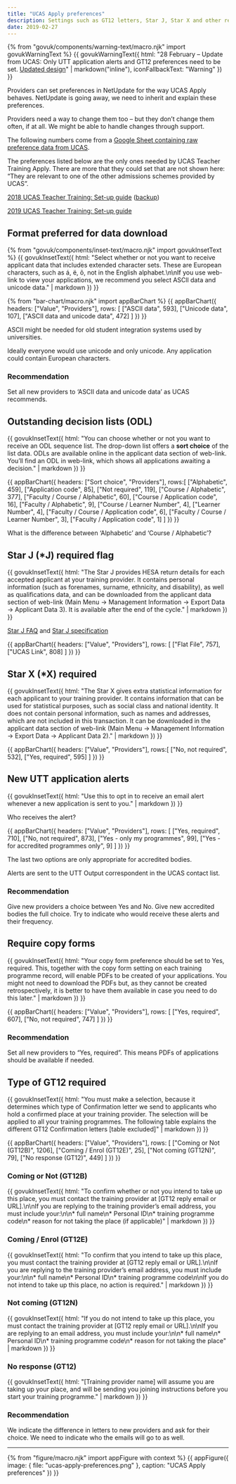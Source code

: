 ```yaml
---
title: "UCAS Apply preferences"
description: Settings such as GT12 letters, Star J, Star X and other requirements.
date: 2019-02-27
---
```


{% from "govuk/components/warning-text/macro.njk" import govukWarningText %}
{{ govukWarningText({
  html: "28 February – Update from UCAS: Only UTT application alerts and GT12 preferences need to be set. [Updated design](/publish-teacher-training-courses/ucas-apply-preferences-2)" | markdown("inline"),
  iconFallbackText: "Warning"
}) }}

Providers can set preferences in NetUpdate for the way UCAS Apply behaves. NetUpdate is going away, we need to inherit and explain these preferences.

Providers need a way to change them too – but they don’t change them often, if at all. We might be able to handle changes through support.

The following numbers come from a [Google Sheet containing raw preference data from UCAS](https://docs.google.com/spreadsheets/d/11YlO-_mbXoBMdZq2rPFiu6-Api4CHHYHiza41grj94A/).

The preferences listed below are the only ones needed by UCAS Teacher Training Apply. There are more that they could set that are not shown here: “They are relevant to one of the other admissions schemes provided by UCAS”.

[2018 UCAS Teacher Training: Set-up guide](https://www.ucas.com/file/115581/download?token=mv-G6P53) ([backup](/documents/utt-set-up-guide.pdf))

[2019 UCAS Teacher Training: Set-up guide](/documents/ucas-teacher-training-set-up-guide-2019.pdf)

## Format preferred for data download

{% from "govuk/components/inset-text/macro.njk" import govukInsetText %}
{{ govukInsetText({
  html: "Select whether or not you want to receive applicant data that includes extended character sets. These are European characters, such as á, ë, õ, not in the English alphabet.\n\nIf you use web-link to view your applications, we recommend you select ASCll data and unicode data." | markdown
}) }}

{% from "bar-chart/macro.njk" import appBarChart %}
{{ appBarChart({
  headers: ["Value", "Providers"],
  rows: [
    ["ASCII data", 593],
    ["Unicode data", 107],
    ["ASCII data and unicode data", 472]
  ]
}) }}

ASCII might be needed for old student integration systems used by universities.

Ideally everyone would use unicode and only unicode. Any application could contain European characters.

### Recommendation

Set all new providers to ‘ASCII data and unicode data’ as UCAS recommends.

## Outstanding decision lists (ODL)

{{ govukInsetText({
  html: "You can choose whether or not you want to receive an ODL sequence list. The drop-down list offers a **sort choice** of the list data. ODLs are available online in the applicant data section of web-link. You’ll find an ODL in web-link, which shows all applications awaiting a decision." | markdown
}) }}

{{ appBarChart({
  headers: ["Sort choice", "Providers"],
  rows:[
    ["Alphabetic", 459],
    ["Application code", 85],
    ["Not required", 119],
    ["Course / Alphabetic", 377],
    ["Faculty / Course / Alphabetic", 60],
    ["Course / Application code", 16],
    ["Faculty / Alphabetic", 9],
    ["Course / Learner Number", 4],
    ["Learner Number", 4],
    ["Faculty / Course / Application code", 6],
    ["Faculty / Course / Learner Number", 3],
    ["Faculty / Application code", 1]
  ]
}) }}

What is the difference between ‘Alphabetic’ and ‘Course / Alphabetic’?

## Star J (*J) required flag

{{ govukInsetText({
  html: "The Star J provides HESA return details for each accepted applicant at your training provider. It contains personal information (such as forenames, surname, ethnicity, and disability), as well as qualifications data, and can be downloaded from the applicant data section of web-link (Main Menu → Management Information → Export Data → Applicant Data 3). It is available after the end of the cycle." | markdown
}) }}

[Star J FAQ](https://www.hesa.ac.uk/collection/c16051/starj) and [Star J specification](https://www.hesa.ac.uk/collection/c17051/starj_specification.pdf)

{{ appBarChart({
  headers: ["Value", "Providers"],
  rows: [
    ["Flat File", 757],
    ["UCAS Link", 808]
  ]
}) }}

## Star X (*X) required

{{ govukInsetText({
  html: "The Star X gives extra statistical information for each applicant to your training provider. It contains information that can be used for statistical purposes, such as social class and national identity. It does not contain personal information, such as names and addresses, which are not included in this transaction. It can be downloaded in the applicant data section of web-link (Main Menu → Management Information → Export Data → Applicant Data 2)." | markdown
}) }}

{{ appBarChart({
  headers: ["Value", "Providers"],
  rows:[
    ["No, not required", 532],
    ["Yes, required", 595]
  ]
}) }}

## New UTT application alerts

{{ govukInsetText({
  html: "Use this to opt in to receive an email alert whenever a new application is sent to you." | markdown
}) }}

Who receives the alert?

{{ appBarChart({
  headers: ["Value", "Providers"],
  rows: [
    ["Yes, required", 710],
    ["No, not required", 873],
    ["Yes - only my programmes", 99],
    ["Yes - for accredited programmes only", 9]
  ]
}) }}

The last two options are only appropriate for accredited bodies.

Alerts are sent to the UTT Output correspondent in the UCAS contact list.

### Recommendation

Give new providers a choice between Yes and No. Give new accredited bodies the full choice. Try to indicate who would receive these alerts and their frequency.

## Require copy forms

{{ govukInsetText({
  html: "Your copy form preference should be set to Yes, required. This, together with the copy form setting on each training programme record, will enable PDFs to be created of your applications. You might not need to download the PDFs but, as they cannot be created retrospectively, it is better to have them available in case you need to do this later." | markdown
}) }}

{{ appBarChart({
  headers: ["Value", "Providers"],
  rows: [
    ["Yes, required", 607],
    ["No, not required", 747]
  ]
}) }}

### Recommendation

Set all new providers to “Yes, required”. This means PDFs of applications should be available if needed.

## Type of GT12 required

{{ govukInsetText({
  html: "You must make a selection, because it determines which type of Confirmation letter we send to applicants who hold a confirmed place at your training provider. The selection will be applied to all your training programmes. The following table explains the different GT12 Confirmation letters [table excluded]" | markdown
}) }}

{{ appBarChart({
  headers: ["Value", "Providers"],
  rows: [
    ["Coming or Not (GT12B)", 1206],
    ["Coming / Enrol (GT12E)", 25],
    ["Not coming (GT12N)", 79],
    ["No response (GT12)", 449]
  ]
}) }}

### Coming or Not (GT12B)

{{ govukInsetText({
  html: "To confirm whether or not you intend to take up this place, you must contact the training provider at [GT12 reply email or URL].\n\nIf you are replying to the training provider’s email address, you must include your:\n\n* full name\n* Personal ID\n* training programme code\n* reason for not taking the place (if applicable)" | markdown
}) }}

### Coming / Enrol (GT12E)

{{ govukInsetText({
  html: "To confirm that you intend to take up this place, you must contact the training provider at [GT12 reply email or URL].\n\nIf you are replying to the training provider’s email address, you must include your:\n\n* full name\n* Personal ID\n* training programme code\n\nIf you do not intend to take up this place, no action is required." | markdown
}) }}

### Not coming (GT12N)

{{ govukInsetText({
  html: "If you do not intend to take up this place, you must contact the training provider at [GT12 reply email or URL].\n\nIf you are replying to an email address, you must include your:\n\n* full name\n* Personal ID\n* training programme code\n* reason for not taking the place" | markdown
}) }}

### No response (GT12)

{{ govukInsetText({
  html: "[Training provider name] will assume you are taking up your place, and will be sending you joining instructions before you start your training programme." | markdown
}) }}

### Recommendation

We indicate the difference in letters to new providers and ask for their choice. We need to indicate who the emails will go to as well.

* * *

{% from "figure/macro.njk" import appFigure with context %}
{{ appFigure({
  image: {
    file: "ucas-apply-preferences.png"
  },
  caption: "UCAS Apply preferences"
}) }}
